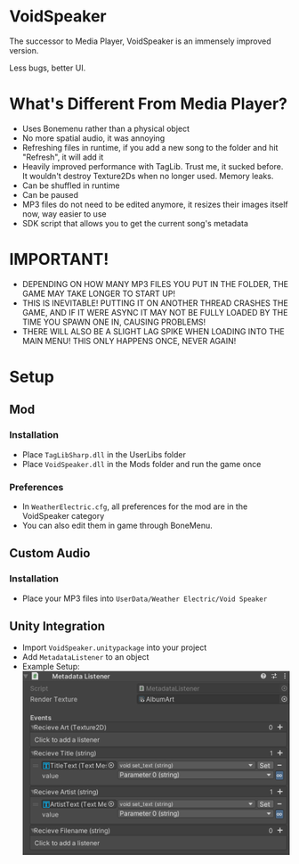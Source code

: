 # VoidSpeaker
The successor to Media Player, VoidSpeaker is an immensely improved version.

Less bugs, better UI.

# What's Different From Media Player?
* Uses Bonemenu rather than a physical object
* No more spatial audio, it was annoying
* Refreshing files in runtime, if you add a new song to the folder and hit "Refresh", it will add it
* Heavily improved performance with TagLib. Trust me, it sucked before. It wouldn't destroy Texture2Ds when no longer used. Memory leaks.
* Can be shuffled in runtime
* Can be paused
* MP3 files do not need to be edited anymore, it resizes their images itself now, way easier to use
* SDK script that allows you to get the current song's metadata

# IMPORTANT!
* DEPENDING ON HOW MANY MP3 FILES YOU PUT IN THE FOLDER, THE GAME MAY TAKE LONGER TO START UP!
* THIS IS INEVITABLE! PUTTING IT ON ANOTHER THREAD CRASHES THE GAME, AND IF IT WERE ASYNC IT MAY NOT BE FULLY LOADED BY THE TIME YOU SPAWN ONE IN, CAUSING PROBLEMS!
* THERE WILL ALSO BE A SLIGHT LAG SPIKE WHEN LOADING INTO THE MAIN MENU! THIS ONLY HAPPENS ONCE, NEVER AGAIN!

# Setup
## Mod
### Installation
* Place `TagLibSharp.dll` in the UserLibs folder
* Place `VoidSpeaker.dll` in the Mods folder and run the game once
### Preferences
* In `WeatherElectric.cfg`, all preferences for the mod are in the VoidSpeaker category
* You can also edit them in game through BoneMenu.
## Custom Audio
### Installation
* Place your MP3 files into `UserData/Weather Electric/Void Speaker`
## Unity Integration
* Import `VoidSpeaker.unitypackage` into your project
* Add `MetadataListener` to an object
* Example Setup:
![Example Setup](https://raw.githubusercontent.com/WeatherElectric/VoidSpeaker/main/Assets/ListenerSetup.png)
